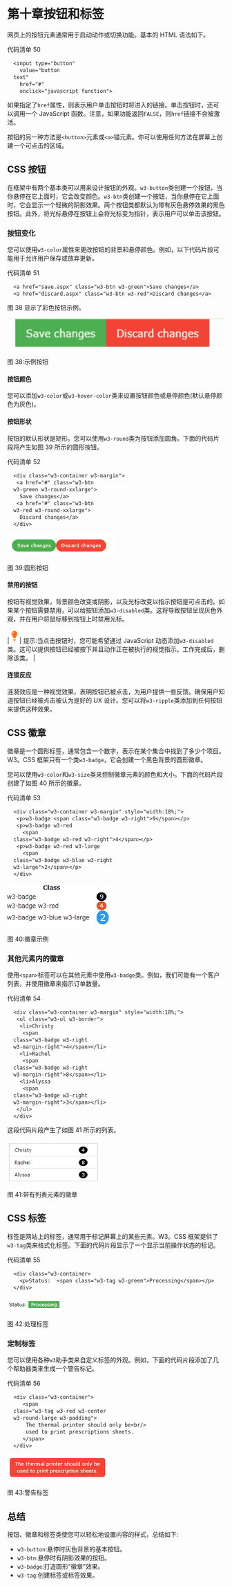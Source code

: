 # 第十章按钮和标签

网页上的按钮元素通常用于启动动作或切换功能。基本的 HTML 语法如下。

代码清单 50

```
  <input type="button" 
    value="button
  text" 
    href="#"
    onclick="javascript function">

```

如果指定了`href`属性，则表示用户单击按钮时将进入的链接。单击按钮时，还可以调用一个 JavaScript 函数。注意，如果功能返回`FALSE`，则`href`链接不会被激活。

按钮的另一种方法是`<button>`元素或`<a>`锚元素。你可以使用任何方法在屏幕上创建一个可点击的区域。

## CSS 按钮

在框架中有两个基本类可以用来设计按钮的外观。`w3-button`类创建一个按钮，当你悬停在它上面时，它会改变颜色。`w3-btn`类创建一个按钮，当你悬停在它上面时，它会显示一个轻微的阴影效果。两个按钮类都默认为带有灰色悬停效果的黑色按钮。此外，将光标悬停在按钮上会将光标变为指针，表示用户可以单击该按钮。

### 按钮变化

您可以使用`w3-color`属性来更改按钮的背景和悬停颜色。例如，以下代码片段可能用于允许用户保存或放弃更新。

代码清单 51

```
  <a href="save.aspx" class="w3-btn w3-green">Save changes</a>
  <a href="discard.aspx" class="w3-btn w3-red">Discard changes</a>

```

图 38 显示了彩色按钮示例。

![](img/image043.jpg)

图 38:示例按钮

#### 按钮颜色

您可以添加`w3-color`或`w3-hover-color`类来设置按钮颜色或悬停颜色(默认悬停颜色为灰色)。

#### 按钮形状

按钮的默认形状是矩形。您可以使用`w3-round`类为按钮添加圆角。下面的代码片段将产生如图 39 所示的圆形按钮。

代码清单 52

```
  <div class="w3-container w3-margin">
   <a href="#" class="w3-btn
  w3-green w3-round-xxlarge">
    Save changes</a>
   <a href="#" class="w3-btn
  w3-red w3-round-xxlarge">
    Discard changes</a>
  </div>

```

![](img/image044.png)

图 39:圆形按钮

#### 禁用的按钮

按钮有视觉效果，背景颜色改变或阴影，以及光标改变以指示按钮是可点击的。如果某个按钮需要禁用，可以给按钮添加`w3-disabled`类。这将导致按钮呈现灰色外观，并在用户将鼠标移到按钮上时禁用光标。

| ![](img/tip.png) | 提示:当点击按钮时，您可能希望通过 JavaScript 动态添加`w3-disabled`类。这可以提供按钮已经被按下并且动作正在被执行的视觉指示。工作完成后，删除该类。 |

#### 连锁反应

涟漪效应是一种视觉效果，表明按钮已被点击，为用户提供一些反馈。确保用户知道按钮已经被点击被认为是好的 UX 设计。您可以将`w3-ripple`类添加到任何按钮来提供这种效果。

## CSS 徽章

徽章是一个圆形标签，通常包含一个数字，表示在某个集合中找到了多少个项目。W3。CSS 框架只有一个类`w3-badge`，它会创建一个黑色背景的圆形徽章。

您可以使用`w3-color`和`w3-size`类来控制徽章元素的颜色和大小。下面的代码片段创建了如图 40 所示的徽章。

代码清单 53

```
  <div class="w3-container w3-margin" style="width:18%;">
   <p>w3-badge <span class="w3-badge w3-right">9</span></p>
   <p>w3-badge w3-red 
     <span
  class="w3-badge w3-red w3-right">4</span></p>
   <p>w3-badge w3-red w3-large
     <span
  class="w3-badge w3-blue w3-right
  w3-large">2</span></p>
  </div>

```

![](img/image045.png)

图 40:徽章示例

### 其他元素内的徽章

使用`<span>`标签可以在其他元素中使用`w3-badge`类。例如，我们可能有一个客户列表，并使用徽章来指示订单数量。

代码清单 54

```
  <div class="w3-container w3-margin" style="width:18%;">
   <ul class="w3-ul w3-border">
    <li>Christy
     <span
  class="w3-badge w3-right
  w3-margin-right">4</span></li>
    <li>Rachel
     <span
  class="w3-badge w3-right
  w3-margin-right">8</span></li>
    <li>Alyssa
     <span
  class="w3-badge w3-right
  w3-margin-right">3</span></li>
   </ul>
  </div>

```

这段代码片段产生了如图 41 所示的列表。

![](img/image046.png)

图 41:带有列表元素的徽章

## CSS 标签

标签是网站上的标签，通常用于标记屏幕上的某些元素。W3。CSS 框架提供了`w3-tag`类来格式化标签。下面的代码片段显示了一个显示当前操作状态的标记。

代码清单 55

```
  <div class="w3-container>
    <p>Status:  <span class="w3-tag w3-green">Processing</span></p>
  </div>

```

![](img/image047.png)

图 42:处理标签

### 定制标签

您可以使用各种`w3`助手类来自定义标签的外观。例如，下面的代码片段添加了几个帮助器类来生成一个警告标记。

代码清单 56

```
  <div class="w3-container">
     <span
  class="w3-tag w3-red w3-center
  w3-round-large w3-padding">
      The thermal printer should only be<br/>
      used to print prescriptions sheets.
     </span>
  </div>

```

![](img/image048.png)

图 43:警告标签

## 总结

按钮、徽章和标签类使您可以轻松地设置内容的样式，总结如下:

*   `w3-button`:悬停时灰色背景的基本按钮。
*   `w3-btn`:悬停时有阴影效果的按钮。
*   `w3-badge`:打造圆形“徽章”效果。
*   `w3-tag`:创建标签或标签效果。
